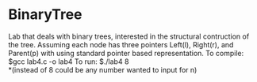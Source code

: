 # BinaryTree
Lab that deals with binary trees, interested in the structural contruction of the tree. 
Assuming each node has three pointers Left(l), Right(r), and Parent(p) with using standard 
pointer based representation. 
To compile: $gcc lab4.c -o lab4
To run: $./lab4 8     
*(instead of 8 could be any number wanted to input for n)

   
